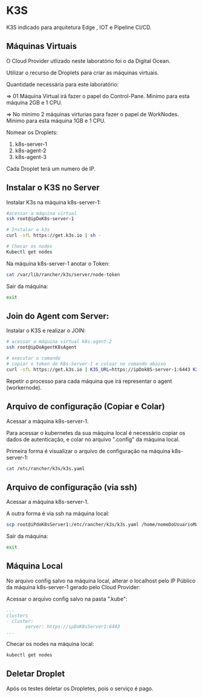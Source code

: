 # K3S

K3S indicado para arquitetura Edge , IOT e Pipeline CI/CD.


## Máquinas Virtuais

O Cloud Provider utlizado neste laboratório foi o da Digital Ocean.

Utilizar o recurso de Droplets para criar as máquinas virtuais.

Quantidade necessária para este laboratório:

=> 01 Máquina Virtual irá fazer o papel do Control-Pane.
Minimo para esta máquina 2GB e 1 CPU.

=> No minimo 2 máquinas virturias para fazer o papel de WorkNodes.
Minimo para esta máquina 1GB e 1 CPU.

Nomear os Droplets:
1. k8s-server-1
2. k8s-agent-2
3. k8s-agent-3

Cada Droplet terá um numero de IP.


## Instalar o K3S no Server

Instalar K3s na máquina k8s-server-1:
``` bash
#acessar a máquina virtual
ssh root@ipDoK8s-server-1

# Instalar o k3s
curl -sfL https://get.k3s.io | sh -

# Checar os nodes
Kubectl get nodes
```

Na máquina k8s-server-1 anotar o Token:
``` bash
cat /var/lib/rancher/k3s/server/node-token
```

Sair da máquina:

``` bash
exit
``` 

## Join do Agent com Server:


Instalar o K3S e realizar o JOIN:

``` bash
# acessar a máquina virtual k8s-agent-2
ssh root@ipDoAgentK8sAgent

# executar o comando
# copiar o token do K8s-Server-1 e coloar no comando abaixo
curl -sfL https://get.k3s.io | K3S_URL=https://ipDok8S-server-1:6443 K3S_TOKEN=tokenDoK8s-Server-1 sh -
```

Repetir o processo para cada máquina que irá representar o agent (workernode).


## Arquivo de configuração (Copiar e Colar)

Acessar a máquina k8s-server-1.

Para acessar o kubernetes da sua máquina local é necessário copiar os dados de autenticação, e colar no arquivo ".config" da máquina local.

Primeira forma é visualizar o arquivo de configuração na máquina k8s-server-1:

``` bash
cat /etc/rancher/k3s/k3s.yaml
```

## Arquivo de configuração (via ssh)

Acessar a máquina k8s-server-1.

A outra forma é via ssh na máquina local:

``` bash
scp root@iPdoK8sServer1:/etc/rancher/k3s/k3s.yaml /home/nomeDoUsuarioMaquinaLocal/.kube/config
```

Sair da máquina:
``` bash
exit
```

## Máquina Local

No arquivo config salvo na máquina local, alterar o localhost pelo IP Público da máquina k8s-server-1 gerado pelo Cloud Provider:


Acessar o arquivo config salvo na pasta ".kube":

``` yaml
...
clusters
- cluster:
       server: https://ipDoK8sServer1:6443
...
```

Checar os nodes na máquina local:
``` bash
kubectl get nodes
```

## Deletar Droplet

Após os testes deletar os Dropletes, pois o serviço é pago.